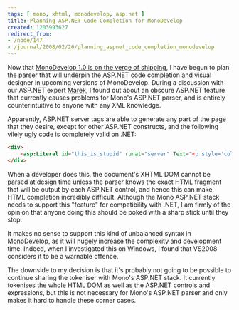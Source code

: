 ```yaml
---
tags: [ mono, xhtml, monodevelop, asp.net ]
title: Planning ASP.NET Code Completion for MonoDevelop
created: 1203993627
redirect_from:
- /node/147
- /journal/2008/02/26/planning_aspnet_code_completion_monodevelop
---
```

Now that [MonoDevelop 1.0 is on the verge of
shipping](http://monodevelop.com/Release_notes_for_MonoDevelop_1.0_Release_Candidate_1),
I have begun to plan the parser that will underpin the ASP.NET code completion
and visual designer in upcoming versions of MonoDevelop. During a discussion
with our ASP.NET expert [Marek](http://grendello.blogspot.com), I found out
about an obscure ASP.NET feature that currently causes problems for Mono's
ASP.NET parser, and is entirely counterintuitive to anyone with any XML
knowledge.<!--break-->

Apparently, ASP.NET server tags are able to generate any part of the page that
they desire, except for other ASP.NET constructs, and the following vilely ugly
code is completely valid on .NET:

```aspx
<div>
    <asp:Literal id="this_is_stupid" runat="server" Text="<p style='color:red'>" />Hello</ p>
</div>
```

When a developer does this, the document's XHTML DOM cannot be parsed at design
time unless the parser knows the exact HTML fragment that will be output by each
ASP.NET control, and hence this can make HTML completion incredibly difficult.
Although the Mono ASP.NET stack needs to support this "feature" for
compatibility with .NET, I am firmly of the opinion that anyone doing this
should be poked with a sharp stick until they stop.

It makes no sense to support this kind of unbalanced syntax in MonoDevelop, as
it will hugely increase the complexity and development time. Indeed, when I
investigated this on Windows, I found that VS2008 considers it to be a warnable
offence.

The downside to my decision is that it's probably not going to be possible to
continue sharing the tokeniser with Mono's ASP.NET stack. It currently tokenises
the whole HTML DOM as well as the ASP.NET controls and expressions, but this is
not necessary for Mono's ASP.NET parser and only makes it hard to handle these
corner cases.
